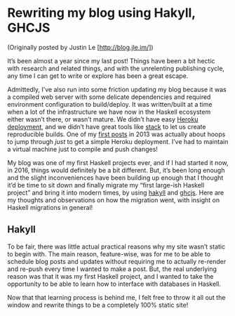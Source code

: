 Rewriting my blog using Hakyll, GHCJS
=====================================

(Originally posted by Justin Le [http://blog.jle.im/])

It’s been almost a year since my last post! Things have been a bit
hectic with research and related things, and with the unrelenting
publishing cycle, any time I can get to write or explore has been a
great escape.

Admittedly, I’ve also run into some friction updating my blog because it
was a compiled web server with some delicate dependencies and required
environment configuration to build/deploy. It was written/built at a
time when a lot of the infrastructure we have now in the Haskell
ecosystem either wasn’t there, or wasn’t mature. We didn’t have easy
[Heroku deployment](https://haskellonheroku.com/), and we didn’t have
great tools like [stack](http://haskellstack.org/) to let us create
reproducible builds. One of my [first
posts](http://blog.jle.im/entry/deploying-medium-to-large-haskell-apps-to-heroku.html)
in 2013 was actually about hoops to jump through *just* to get a simple
Heroku deployment. I’ve had to maintain a virtual machine just to
compile and push changes!

My blog was one of my first Haskell projects ever, and if I had started
it now, in 2016, things would definitely be a bit different. But, it’s
been long enough and the slight inconveniences have been building up
enough that I thought it’d be time to sit down and finally migrate my
“first large-ish Haskell project” and bring it into modern times, by
using [hakyll](https://jaspervdj.be/hakyll/) and
[ghcjs](https://github.com/ghcjs/ghcjs). Here are my thoughts and
observations on how the migration went, with insight on Haskell
migrations in general!

Hakyll
------

To be fair, there was little actual practical reasons why my site wasn’t
static to begin with. The main reason, feature-wise, was for me to be
able to schedule blog posts and updates without requiring me to actually
re-render and re-push every time I wanted to make a post. But, the real
underlying reason was that it was my first Haskell project, and I wanted
to take the opportunity to be able to learn how to interface with
databases in Haskell.

Now that that learning process is behind me, I felt free to throw it all
out the window and rewrite things to be a completely 100% static site!
